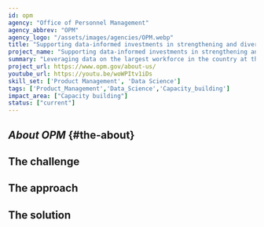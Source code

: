 ```yaml
---
id: opm
agency: "Office of Personnel Management"
agency_abbrev: "OPM"
agency_logo: "/assets/images/agencies/OPM.webp"
title: "Supporting data-informed investments in strengthening and diversifying the federal workforce"
project_name: "Supporting data-informed investments in strengthening and diversifying the federal workforce"
summary: "Leveraging data on the largest workforce in the country at the Office of Personnel Management to increase the federal government’s capacity to recruit, retain, and empower the people delivering its complex mission."
project_url: https://www.opm.gov/about-us/
youtube_url: https://youtu.be/woWPItv1iDs
skill_set: ['Product Management', 'Data Science']
tags: ['Product_Management','Data_Science','Capacity_building']
impact_area: ["Capacity building"]
status: ["current"]
---
```


## *About OPM* {#the-about}

## The challenge

## The approach

## The solution 
